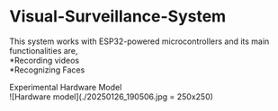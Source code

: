 # Visual-Surveillance-System
This system works with ESP32-powered microcontrollers and its main functionalities are, <br/>
*Recording videos <br/>
*Recognizing Faces <br/>

Experimental Hardware Model <br/>
![Hardware model](./20250126_190506.jpg = 250x250)
